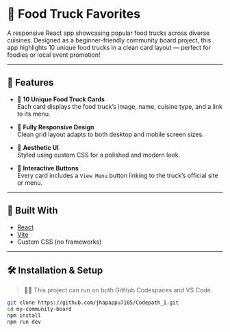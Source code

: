 # 🍔 Food Truck Favorites

A responsive React app showcasing popular food trucks across diverse cuisines. Designed as a beginner-friendly community board project, this app highlights 10 unique food trucks in a clean card layout — perfect for foodies or local event promotion!

---

## 🚀 Features

- 📍 **10 Unique Food Truck Cards**  
  Each card displays the food truck’s image, name, cuisine type, and a link to its menu.

- 📱 **Fully Responsive Design**  
  Clean grid layout adapts to both desktop and mobile screen sizes.

- 🎨 **Aesthetic UI**  
  Styled using custom CSS for a polished and modern look.

- 🔗 **Interactive Buttons**  
  Every card includes a `View Menu` button linking to the truck’s official site or menu.

---

## 🧱 Built With

- [React](https://reactjs.org/)
- [Vite](https://vitejs.dev/)
- Custom CSS (no frameworks)

---

## 🛠️ Installation & Setup

> 🧑‍💻 This project can run on both GitHub Codespaces and VS Code.


```bash
git clone https://github.com/jhapappu7165/Codepath_1.git
cd my-community-board
npm install
npm run dev